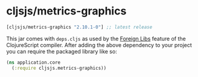 # cljsjs/metrics-graphics

[](dependency)
```clojure
[cljsjs/metrics-graphics "2.10.1-0"] ;; latest release
```
[](/dependency)

This jar comes with `deps.cljs` as used by the [Foreign Libs][flibs] feature
of the ClojureScript compiler. After adding the above dependency to your project
you can require the packaged library like so:

```clojure
(ns application.core
  (:require cljsjs.metrics-graphics))
```

[flibs]: https://clojurescript.org/reference/packaging-foreign-deps
